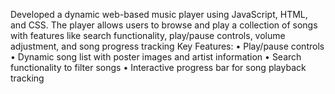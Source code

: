 Developed a dynamic web-based music player using JavaScript, HTML, and CSS. The player allows users to         browse and play a collection of songs with features like search functionality, play/pause controls, volume
adjustment, and song progress tracking
Key Features:
•	Play/pause controls 
•	Dynamic song list with poster images and artist information
•	Search functionality to filter songs
•	Interactive progress bar for song playback tracking
